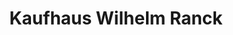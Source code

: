 ---
title: "Kaufhaus Wilhelm Ranck"
url: /sulingen/kaufhaus-wilhelm-ranck/
shop: Einkaufszentrum
---